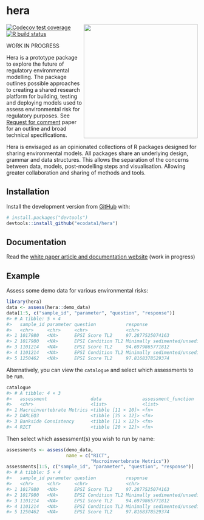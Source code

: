 
<!-- README.md is generated from README.Rmd. Please edit that file -->

# hera

<img src='https://raw.githubusercontent.com/ecodata1/hera/main/man/figures/heraverse_logo_2.png' align="right" width="300" />

<!-- badges: start -->

[![Codecov test
coverage](https://codecov.io/gh/ecodata1/hera/branch/master/graph/badge.svg)](https://codecov.io/gh/ecodata1/hera?branch=master)
[![R build
status](https://github.com/ecodata1/hera/workflows/R-CMD-check/badge.svg)](https://github.com/ecodata1/hera/actions)
<!-- badges: end -->

WORK IN PROGRESS

Hera is a prototype package to explore the future of regulatory
environmental modelling. The package outlines possible approaches to
creating a shared research platform for building, testing and deploying
models used to assess environmental risk for regulatory purposes. See
[Request for
comment](https://ecodata1.github.io/hera/articles/hera_specifications.html)
paper for an outline and broad technical specifications.

Hera is envisaged as an opinionated collections of R packages designed
for sharing environmental models. All packages share an underlying
design, grammar and data structures. This allows the separation of the
concerns between data, models, post-modelling steps and visualisation.
Allowing greater collaboration and sharing of methods and tools.

## Installation

Install the development version from
[GitHub](https://github.com/ecodata1/hera) with:

``` r
# install.packages("devtools")
devtools::install_github("ecodata1/hera")
```

## Documentation

Read the [white paper article and documentation
website](https://ecodata1.github.io/hera/articles/hera_specifications.html)
(work in progress)

## Example

Assess some demo data for various environmental risks:

``` r
library(hera)
data <- assess(hera::demo_data)
data[1:5, c("sample_id", "parameter", "question", "response")]
#> # A tibble: 5 × 4
#>   sample_id parameter question           response                         
#>   <chr>     <chr>     <chr>              <chr>                            
#> 1 1017980   <NA>      EPSI Score TL2     97.2877525074163                 
#> 2 1017980   <NA>      EPSI Condition TL2 Minimally sedimented/unsedimented
#> 3 1101214   <NA>      EPSI Score TL2     94.6979865771812                 
#> 4 1101214   <NA>      EPSI Condition TL2 Minimally sedimented/unsedimented
#> 5 1250462   <NA>      EPSI Score TL2     97.8168378529374
```

Alternatively, you can view the `catalogue` and select which assessments
to be run.

``` r
catalogue
#> # A tibble: 4 × 3
#>   assessment                data               assessment_function
#>   <chr>                     <list>             <list>             
#> 1 Macroinvertebrate Metrics <tibble [11 × 10]> <fn>               
#> 2 DARLEQ3                   <tibble [35 × 12]> <fn>               
#> 3 Bankside Consistency      <tibble [11 × 12]> <fn>               
#> 4 RICT                      <tibble [20 × 12]> <fn>
```

Then select which assessment(s) you wish to run by name:

``` r
assessments <- assess(demo_data, 
                      name = c("RICT",
                               "Macroinvertebrate Metrics"))
assessments[1:5, c("sample_id", "parameter", "question", "response")]
#> # A tibble: 5 × 4
#>   sample_id parameter question           response                         
#>   <chr>     <chr>     <chr>              <chr>                            
#> 1 1017980   <NA>      EPSI Score TL2     97.2877525074163                 
#> 2 1017980   <NA>      EPSI Condition TL2 Minimally sedimented/unsedimented
#> 3 1101214   <NA>      EPSI Score TL2     94.6979865771812                 
#> 4 1101214   <NA>      EPSI Condition TL2 Minimally sedimented/unsedimented
#> 5 1250462   <NA>      EPSI Score TL2     97.8168378529374
```
